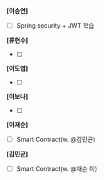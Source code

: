 **[이승연]**

- [ ]  Spring security + JWT 학습

**[류현수]**

- [ ] 

**[이도엽]**

- [ ] 

**[이보나]**

- [ ] 

**[이재순]**

- [ ]  Smart Contract(w. @김민균)

**[김민균]**

- [ ]  Smart Contract(w. @재순 이)